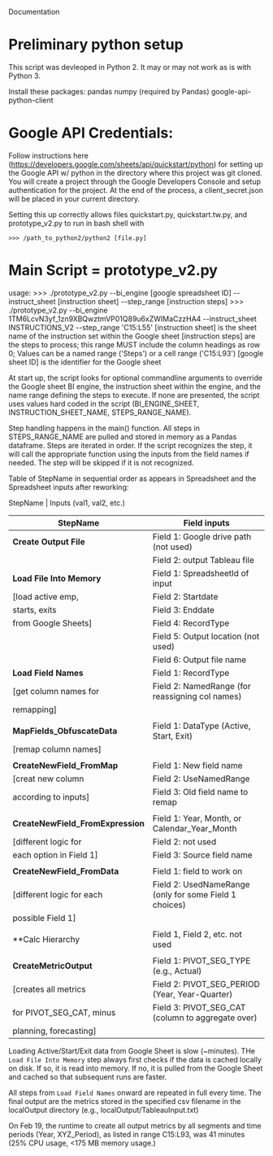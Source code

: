 Documentation

# Preliminary python setup

This script was devleoped in Python 2.  It may or may not work as is with Python 3.

Install these packages:
pandas
numpy (required by Pandas)
google-api-python-client

# Google API Credentials:
Follow instructions here (https://developers.google.com/sheets/api/quickstart/python)
for setting up the Google API w/ python in the directory where this project was git cloned.
You will create a project through the Google Developers Console and setup authentication for 
the project.  At the end of the process, a client_secret.json will be placed in your current 
directory.

Setting this up correctly allows files quickstart.py, quickstart.tw.py, and prototype_v2.py
to run in bash shell with

```
>>> /path_to_python2/python2 [file.py] 
```


# Main Script = prototype_v2.py

usage:
    >>> ./prototype_v2.py  --bi_engine [google spreadsheet ID] --instruct_sheet [instruction sheet] --step_range [instruction steps]
    >>> ./prototype_v2.py  --bi_engine 1TM6LcvN3yf_1zn9XBQwztmVP01Q89u6xZWIMaCzzHA4 --instruct_sheet INSTRUCTIONS_V2 --step_range 'C15:L55'
    [instruction sheet] is the sheet name of the instruction set within the Google sheet
    [instruction steps] are the steps to process; this range MUST include the column headings as row 0; Values can be a named range ('Steps') or a cell range ('C15:L93')
    [google sheet ID] is the identifier for the Google sheet

At start up, the script looks for optional commandline arguments to override the Google 
sheet BI engine, the instruction sheet within the engine, and the name range defining the 
steps to execute.  If none are presented, the script uses values hard coded in the script 
(BI_ENGINE_SHEET, INSTRUCTION_SHEET_NAME, STEPS_RANGE_NAME).

Step handling happens in the main() function.  All steps in STEPS_RANGE_NAME are pulled and 
stored in memory as a Pandas dataframe.  Steps are iterated in order.  If the script 
recognizes the step, it will call the appropriate function using the inputs from the
field names if needed. The step will be skipped if it is not recognized.

Table of StepName in sequential order as appears in Spreadsheet and the Spreadsheet inputs after reworking:

StepName | Inputs (val1, val2, etc.) 

|StepName                     | Field inputs                                   |
| --------------------------- | ---------------------------------------------- |
|**Create Output File**           | Field 1: Google drive path (not used)          |
|                             | Field 2: output Tableau file                   |
|**Load File Into Memory**        | Field 1: SpreadsheetId of input                |
| [load active emp,           | Field 2: Startdate                             |
|  starts, exits              | Field 3: Enddate                               |
|  from Google Sheets]        | Field 4: RecordType                            |
|                             | Field 5: Output location (not used)            |
|                             | Field 6: Output file name                      |
|**Load Field Names**             | Field 1: RecordType                            |
| [get column names for       | Field 2: NamedRange (for reassigning col names)|
|  remapping]                 |                                                |
|                             |                                                |
|**MapFields_ObfuscateData**      | Field 1: DataType (Active, Start, Exit)       | 
| [remap column names]        |                                               | 
|                             |                                               | 
|**CreateNewField_FromMap**       | Field 1: New field name                       | 
| [creat new column           | Field 2: UseNamedRange                        | 
|  according to inputs]       | Field 3: Old field name to remap              | 
|                             |                                               | 
|**CreateNewField_FromExpression**| Field 1: Year, Month, or Calendar_Year_Month| 
| [different logic for        | Field 2: not used                           | 
|  each option in Field 1]    | Field 3: Source field name                  | 
|                             |                                             | 
|**CreateNewField_FromData**      | Field 1: field to work on                   |
| [different logic for each   | Field 2: UsedNameRange (only for some Field 1 choices)|
|  possible Field 1]          |                                                       |
|                             |                                                       |
|**Calc Hierarchy               | Field 1, Field 2, etc. not used                       |
|                             |                                                       |
|**CreateMetricOutput**           | Field 1: PIVOT_SEG_TYPE (e.g., Actual)                |
| [creates all metrics        | Field 2: PIVOT_SEG_PERIOD (Year, Year-Quarter)    |
|  for PIVOT_SEG_CAT, minus   | Field 3: PIVOT_SEG_CAT (column to aggregate over) |
|  planning, forecasting]     |                                                   |

Loading Active/Start/Exit data from Google Sheet is slow (~minutes).  THe `Load File Into Memory` step always first checks if the data is cached locally on disk. If so, it is read into
memory.  If no, it is pulled from the Google Sheet and cached so that subsequent runs
are faster.  

All steps from `Load Field Names` onward are repeated in full every time. The final output
are the metrics stored in the specified csv filename in the localOutput directory
(e.g., localOutput/TableauInput.txt)

On Feb 19, the runtime to create all output metrics by all segments and time periods (Year, XYZ_Period), as listed in range C15:L93,  was 41 minutes (25% CPU usage, <175 MB memory usage.)

